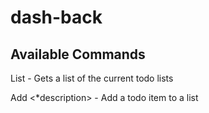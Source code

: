 # dash-back

<h2>Available Commands</h2>

List - Gets a list of the current todo lists

Add <list name> <item title> <*description> - Add a todo item to a list
